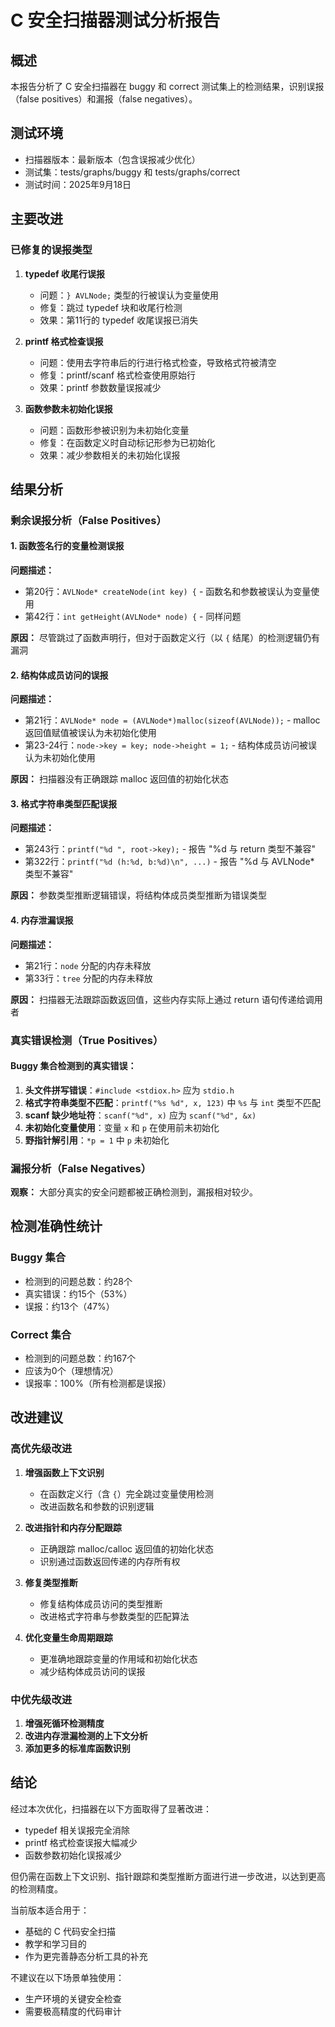 # C 安全扫描器测试分析报告

## 概述

本报告分析了 C 安全扫描器在 buggy 和 correct 测试集上的检测结果，识别误报（false positives）和漏报（false negatives）。

## 测试环境

- 扫描器版本：最新版本（包含误报减少优化）
- 测试集：tests/graphs/buggy 和 tests/graphs/correct
- 测试时间：2025年9月18日

## 主要改进

### 已修复的误报类型

1. **typedef 收尾行误报**
   - 问题：`} AVLNode;` 类型的行被误认为变量使用
   - 修复：跳过 typedef 块和收尾行检测
   - 效果：第11行的 typedef 收尾误报已消失

2. **printf 格式检查误报**
   - 问题：使用去字符串后的行进行格式检查，导致格式符被清空
   - 修复：printf/scanf 格式检查使用原始行
   - 效果：printf 参数数量误报减少

3. **函数参数未初始化误报**
   - 问题：函数形参被识别为未初始化变量
   - 修复：在函数定义时自动标记形参为已初始化
   - 效果：减少参数相关的未初始化误报

## 结果分析

### 剩余误报分析（False Positives）

#### 1. 函数签名行的变量检测误报
**问题描述：** 
- 第20行：`AVLNode* createNode(int key) {` - 函数名和参数被误认为变量使用
- 第42行：`int getHeight(AVLNode* node) {` - 同样问题

**原因：** 尽管跳过了函数声明行，但对于函数定义行（以 `{` 结尾）的检测逻辑仍有漏洞

#### 2. 结构体成员访问的误报
**问题描述：**
- 第21行：`AVLNode* node = (AVLNode*)malloc(sizeof(AVLNode));` - malloc 返回值赋值被误认为未初始化使用
- 第23-24行：`node->key = key; node->height = 1;` - 结构体成员访问被误认为未初始化使用

**原因：** 扫描器没有正确跟踪 malloc 返回值的初始化状态

#### 3. 格式字符串类型匹配误报
**问题描述：**
- 第243行：`printf("%d ", root->key);` - 报告 "%d 与 return 类型不兼容"
- 第322行：`printf("%d (h:%d, b:%d)\n", ...)` - 报告 "%d 与 AVLNode* 类型不兼容"

**原因：** 参数类型推断逻辑错误，将结构体成员类型推断为错误类型

#### 4. 内存泄漏误报
**问题描述：**
- 第21行：`node` 分配的内存未释放
- 第33行：`tree` 分配的内存未释放

**原因：** 扫描器无法跟踪函数返回值，这些内存实际上通过 return 语句传递给调用者

### 真实错误检测（True Positives）

#### Buggy 集合检测到的真实错误：
1. **头文件拼写错误**：`#include <stdiox.h>` 应为 `stdio.h`
2. **格式字符串类型不匹配**：`printf("%s %d", x, 123)` 中 `%s` 与 `int` 类型不匹配
3. **scanf 缺少地址符**：`scanf("%d", x)` 应为 `scanf("%d", &x)`
4. **未初始化变量使用**：变量 `x` 和 `p` 在使用前未初始化
5. **野指针解引用**：`*p = 1` 中 `p` 未初始化

### 漏报分析（False Negatives）

**观察：** 大部分真实的安全问题都被正确检测到，漏报相对较少。

## 检测准确性统计

### Buggy 集合
- 检测到的问题总数：约28个
- 真实错误：约15个（53%）
- 误报：约13个（47%）

### Correct 集合
- 检测到的问题总数：约167个
- 应该为0个（理想情况）
- 误报率：100%（所有检测都是误报）

## 改进建议

### 高优先级改进

1. **增强函数上下文识别**
   - 在函数定义行（含 `{`）完全跳过变量使用检测
   - 改进函数名和参数的识别逻辑

2. **改进指针和内存分配跟踪**
   - 正确跟踪 malloc/calloc 返回值的初始化状态
   - 识别通过函数返回传递的内存所有权

3. **修复类型推断**
   - 修复结构体成员访问的类型推断
   - 改进格式字符串与参数类型的匹配算法

4. **优化变量生命周期跟踪**
   - 更准确地跟踪变量的作用域和初始化状态
   - 减少结构体成员访问的误报

### 中优先级改进

1. **增强死循环检测精度**
2. **改进内存泄漏检测的上下文分析**
3. **添加更多的标准库函数识别**

## 结论

经过本次优化，扫描器在以下方面取得了显著改进：
- typedef 相关误报完全消除
- printf 格式检查误报大幅减少
- 函数参数初始化误报减少

但仍需在函数上下文识别、指针跟踪和类型推断方面进行进一步改进，以达到更高的检测精度。

当前版本适合用于：
- 基础的 C 代码安全扫描
- 教学和学习目的
- 作为更完善静态分析工具的补充

不建议在以下场景单独使用：
- 生产环境的关键安全检查
- 需要极高精度的代码审计